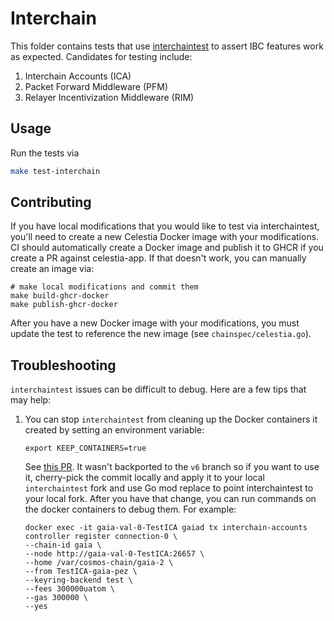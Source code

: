 # Interchain

This folder contains tests that use [interchaintest](https://github.com/strangelove-ventures/interchaintest) to assert IBC features work as expected. Candidates for testing include:

1. Interchain Accounts (ICA)
1. Packet Forward Middleware (PFM)
1. Relayer Incentivization Middleware (RIM)

## Usage

Run the tests via

```bash
make test-interchain
```

## Contributing

If you have local modifications that you would like to test via interchaintest, you'll need to create a new Celestia Docker image with your modifications. CI should automatically create a Docker image and publish it to GHCR if you create a PR against celestia-app. If that doesn't work, you can manually create an image via:

```shell
# make local modifications and commit them
make build-ghcr-docker
make publish-ghcr-docker
```

After you have a new Docker image with your modifications, you must update the test to reference the new image (see `chainspec/celestia.go`).

## Troubleshooting

`interchaintest` issues can be difficult to debug. Here are a few tips that may help:

1. You can stop `interchaintest` from cleaning up the Docker containers it created by setting an environment variable:

    ```shell
    export KEEP_CONTAINERS=true
    ```

    See [this PR](https://github.com/strangelove-ventures/interchaintest/pull/725). It wasn't backported to the `v6` branch so if you want to use it, cherry-pick the commit locally and apply it to your local `interchaintest` fork and use Go mod replace to point interchaintest to your local fork. After you have that change, you can run commands on the docker containers to debug them. For example:

    ```shell
    docker exec -it gaia-val-0-TestICA gaiad tx interchain-accounts controller register connection-0 \
    --chain-id gaia \
    --node http://gaia-val-0-TestICA:26657 \
    --home /var/cosmos-chain/gaia-2 \
    --from TestICA-gaia-pez \
    --keyring-backend test \
    --fees 300000uatom \
    --gas 300000 \
    --yes
    ```

